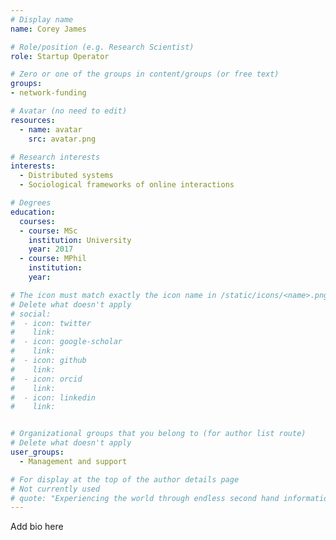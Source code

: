 ```yaml
---
# Display name
name: Corey James

# Role/position (e.g. Research Scientist)
role: Startup Operator

# Zero or one of the groups in content/groups (or free text)
groups:
- network-funding

# Avatar (no need to edit)
resources:
  - name: avatar
    src: avatar.png

# Research interests
interests:
  - Distributed systems
  - Sociological frameworks of online interactions

# Degrees
education:
  courses:
  - course: MSc
    institution: University
    year: 2017
  - course: MPhil
    institution:
    year:

# The icon must match exactly the icon name in /static/icons/<name>.png
# Delete what doesn't apply
# social:
#  - icon: twitter
#    link:
#  - icon: google-scholar
#    link:
#  - icon: github
#    link:
#  - icon: orcid
#    link:
#  - icon: linkedin
#    link:


# Organizational groups that you belong to (for author list route)
# Delete what doesn't apply
user_groups:
  - Management and support

# For display at the top of the author details page
# Not currently used
# quote: "Experiencing the world through endless second hand information isn't enough. If we want authenticity, we have to initiate it." - Travis Rice
---
```


Add bio here
